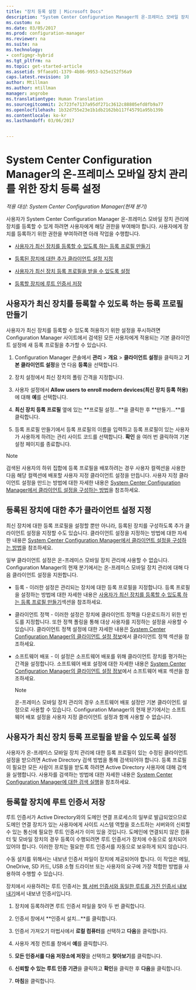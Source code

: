 ```yaml
---
title: "장치 등록 설정 | Microsoft Docs"
description: "System Center Configuration Manager의 온-프레미스 모바일 장치 관리를 위해 장치를 등록할 수 있는 권한을 사용자에게 부여합니다."
ms.custom: na
ms.date: 03/05/2017
ms.prod: configuration-manager
ms.reviewer: na
ms.suite: na
ms.technology:
- configmgr-hybrid
ms.tgt_pltfrm: na
ms.topic: get-started-article
ms.assetid: 9ffaea91-1379-4b86-9953-b25e152f56a9
caps.latest.revision: 10
author: Mtillman
ms.author: mtillman
manager: angrobe
ms.translationtype: Human Translation
ms.sourcegitcommit: 2c723fe7137a95df271c3612c88805efd8fb9a77
ms.openlocfilehash: 1b32d755e23e1b1db2162bb117f45791a95b139b
ms.contentlocale: ko-kr
ms.lasthandoff: 03/06/2017


---
```

# <a name="set-up-device-enrollment-for-on-premises-mobile-device-management-in-system-center-configuration-manager"></a>System Center Configuration Manager의 온-프레미스 모바일 장치 관리를 위한 장치 등록 설정

*적용 대상: System Center Configuration Manager(현재 분기)*

사용자가 System Center Configuration Manager 온\-프레미스 모바일 장치 관리에 장치를 등록할 수 있게 하려면 사용자에게 해당 권한을 부여해야 합니다. 사용자에게 장치를 등록하기 위한 권한을 부여하려면 아래 작업을 수행합니다.

-   [사용자가 최신 장치를 등록할 수 있도록 하는 등록 프로필 만들기](#bkmk_createProf)  

-   [등록된 장치에 대한 추가 클라이언트 설정 지정](#bkmk_addClient)  

-   [사용자가 최신 장치 등록 프로필을 받을 수 있도록 설정](#bkmk_enableUsers)  

-   [등록할 장치에 루트 인증서 저장](#bkmk_storeCert)  

##  <a name="bkmk_createProf"></a> 사용자가 최신 장치를 등록할 수 있도록 하는 등록 프로필 만들기  
 사용자가 최신 장치를 등록할 수 있도록 허용하기 위한 설정을 푸시하려면 Configuration Manager 사이트에서 검색된 모든 사용자에게 적용되는 기본 클라이언트 설정에 새 등록 프로필을 추가할 수 있습니다.  

1.  Configuration Manager 콘솔에서 **관리** > **개요** > **클라이언트 설정**을 클릭하고 **기본 클라이언트 설정**을 연 다음 **등록**을 선택합니다.  

2.  장치 설정에서 최신 장치의 폴링 간격을 지정합니다.  

3.  사용자 설정에서 **Allow users to enroll modern devices(최신 장치 등록 허용)** 에 대해 **예**를 선택합니다.  

4.  **최신 장치 등록 프로필** 옆에 있는 **프로필 설정...**을 클릭한 후 **만들기...**를 클릭합니다.  

5.  등록 프로필 만들기에서 등록 프로필의 이름을 입력하고 등록 프로필이 있는 사용자가 사용하게 하려는 관리 사이트 코드를 선택합니다. **확인** 을 여러 번 클릭하여 기본 설정 페이지를 종료합니다.  

> [!NOTE]  
>  검색된 사용자의 하위 집합에 등록 프로필을 배포하려는 경우 사용자 컬렉션을 사용한 다음 해당 컬렉션에 배포할 사용자 지정 클라이언트 설정을 만듭니다. 사용자 지정 클라이언트 설정을 만드는 방법에 대한 자세한 내용은 [System Center Configuration Manager에서 클라이언트 설정을 구성하는 방법](../../core/clients/deploy/configure-client-settings.md)을 참조하세요.  

##  <a name="bkmk_addClient"></a> 등록된 장치에 대한 추가 클라이언트 설정 지정  
 최신 장치에 대한 등록 프로필을 설정할 뿐만 아니라, 등록된 장치를 구성하도록 추가 클라이언트 설정을 지정할 수도 있습니다.  클라이언트 설정을 지정하는 방법에 대한 자세한 내용은 [System Center Configuration Manager에서 클라이언트 설정을 구성하는 방법](../../core/clients/deploy/configure-client-settings.md)을 참조하세요.  

 일부 클라이언트 설정은 온\-프레미스 모바일 장치 관리에 사용할 수 없습니다. Configuration Manager의 현재 분기에서는 온\-프레미스 모바일 장치 관리에 대해 다음 클라이언트 설정을 지원합니다.  

-   등록 - 이러한 설정은 관리되는 장치에 대한 등록 프로필을 지정합니다. 등록 프로필을 설정하는 방법에 대한 자세한 내용은 [사용자가 최신 장치를 등록할 수 있도록 하는 등록 프로필 만들기](#bkmk_createProf)섹션을 참조하세요.  

-   클라이언트 정책 - 이러한 설정은 장치에 클라이언트 정책을 다운로드하기 위한 빈도를 지정합니다. 또한 정책 폴링을 통해 대상 사용자를 지정하는 설정을 사용할 수 있습니다. 클라이언트 정책 설정에 대한 자세한 내용은 [System Center Configuration Manager의 클라이언트 설정 정보](../../core/clients/deploy/about-client-settings.md)에서 클라이언트 정책 섹션을 참조하세요.  

-   소프트웨어 배포 - 이 설정은 소프트웨어 배포를 위해 클라이언트 장치를 평가하는 간격을 설정합니다. 소프트웨어 배포 설정에 대한 자세한 내용은 [System Center Configuration Manager의 클라이언트 설정 정보](../../core/clients/deploy/about-client-settings.md)에서 소프트웨어 배포 섹션을 참조하세요.  

    > [!NOTE]  
    >  온\-프레미스 모바일 장치 관리의 경우 소프트웨어 배포 설정만 기본 클라이언트 설정으로 사용할 수 있습니다. Configuration Manager의 현재 분기에서는 소프트웨어 배포 설정을 사용자 지정 클라이언트 설정과 함께 사용할 수 없습니다.  

##  <a name="bkmk_enableUsers"></a> 사용자가 최신 장치 등록 프로필을 받을 수 있도록 설정  
 사용자가 온\-프레미스 모바일 장치 관리에 대한 등록 프로필이 있는 수정된 클라이언트 설정을 받으려면 Active Directory 검색 방법을 통해 검색되어야 합니다. 등록 프로필이 필요한 모든 사람이 프로필을 받도록 하려면 Active Directory 사용자에 대해 검색을 실행합니다. 사용자를 검색하는 방법에 대한 자세한 내용은 [System Center Configuration Manager에 대한 검색 실행](../../core/servers/deploy/configure/run-discovery.md)을 참조하세요.  

##  <a name="bkmk_storeCert"></a> 등록할 장치에 루트 인증서 저장  
 루트 인증서가 Active Directory와의 도메인 연결 프로세스의 일부로 발급되었으므로 도메인 연결 장치가 있는 사용자에게 사이트 시스템 역할을 호스트하는 서버와의 신뢰할 수 있는 통신에 필요한 루트 인증서가 이미 있을 것입니다. 도메인에 연결되지 않은 컴퓨터 및 모바일 장치의 경우 등록이 수행되려면 루트 인증서가 장치에 수동으로 설치되어 있어야 합니다. 이러한 장치는 필요한 루트 인증서를 자동으로 보유하게 되지 않습니다.  

 수동 설치를 위해서는 내보낸 인증서 파일이 장치에 제공되어야 합니다. 이 작업은 메일, OneDrive, SD 카드, USB 소형 드라이브 또는 사용자의 요구에 가장 적합한 방법을 사용하여 수행할 수 있습니다.  

 장치에서 사용하려는 루트 인증서는 [웹 서버 인증서와 동일한 루트를 가진 인증서 내보내기](../../mdm/get-started/set-up-certificates-on-premises-mdm.md#bkmk_exportCert)에서 내보낸 인증서입니다.  

1.  장치에 등록하려면 루트 인증서 파일을 찾아 두 번 클릭합니다.  

2.  인증서 창에서 **인증서 설치...**를 클릭합니다.  

3.  인증서 가져오기 마법사에서 **로컬 컴퓨터**를 선택하고 **다음**을 클릭합니다.  

4.  사용자 계정 컨트롤 창에서 **예**를 클릭합니다.  

5.  **모든 인증서를 다음 저장소에 저장**을 선택하고 **찾아보기**를 클릭합니다.  

6.  **신뢰할 수 있는 루트 인증 기관**을 클릭하고 **확인**을 클릭한 후 **다음**을 클릭합니다.  

7.  **마침**을 클릭합니다.  

